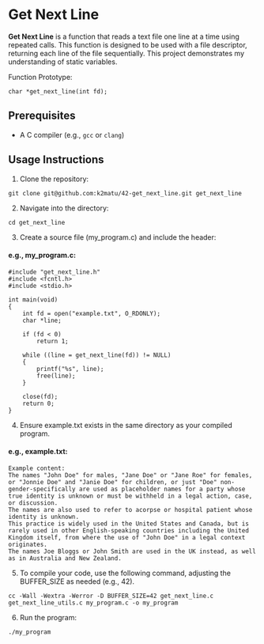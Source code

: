 # Get Next Line
**Get Next Line** is a function that reads a text file one line at a time using repeated calls. This function is designed to be used with a file descriptor, returning each line of the file sequentially. This project demonstrates my understanding of static variables.

Function Prototype:
```
char *get_next_line(int fd);
```
## Prerequisites
- A C compiler (e.g., `gcc` or `clang`)  

## Usage Instructions
1. Clone the repository:
```
git clone git@github.com:k2matu/42-get_next_line.git get_next_line
````
2. Navigate into the directory:
```
cd get_next_line
```
3. Create a source file (my_program.c) and include the header:
#### e.g., my_program.c:
```
#include "get_next_line.h"
#include <fcntl.h>
#include <stdio.h>

int main(void)
{
    int fd = open("example.txt", O_RDONLY);
    char *line;

    if (fd < 0)
        return 1;

    while ((line = get_next_line(fd)) != NULL)
    {
        printf("%s", line);
        free(line);
    }

    close(fd);
    return 0;
}
```
4. Ensure example.txt exists in the same directory as your compiled program.
#### e.g., example.txt:
```
Example content:
The names "John Doe" for males, "Jane Doe" or "Jane Roe" for females, or "Jonnie Doe" and "Janie Doe" for children, or just "Doe" non-gender-specifically are used as placeholder names for a party whose true identity is unknown or must be withheld in a legal action, case, or discussion.
The names are also used to refer to acorpse or hospital patient whose identity is unknown.
This practice is widely used in the United States and Canada, but is rarely used in other English-speaking countries including the United Kingdom itself, from where the use of "John Doe" in a legal context originates.
The names Joe Bloggs or John Smith are used in the UK instead, as well as in Australia and New Zealand.
```

5. To compile your code, use the following command, adjusting the BUFFER_SIZE as needed (e.g., 42). 
```
cc -Wall -Wextra -Werror -D BUFFER_SIZE=42 get_next_line.c get_next_line_utils.c my_program.c -o my_program
```
6. Run the program: 
```
./my_program
```
